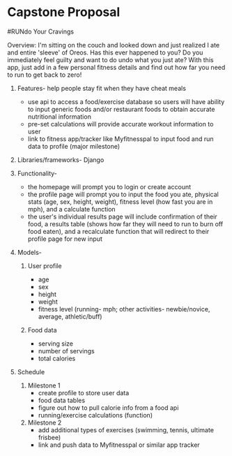 # Capstone Proposal

#RUNdo Your Cravings


Overview: I'm sitting on the couch and looked down and just realized I ate and entire 'sleeve' of Oreos. Has this ever happened to you? Do you immediately feel guilty and want to do undo what you just ate? With this app, just add in a few personal fitness details and find out how far you need to run to get back to zero!
                                                                                                                                                                                       
                                                                                                                                                                                  
 1. Features- help people stay fit when they have cheat meals
    - use api to access a food/exercise database so users will have ability to input generic foods and/or restaurant foods to obtain accurate nutritional information
    - pre-set calculations will provide accurate workout information to user
    - link to fitness app/tracker like Myfitnesspal to input food and run data to profile (major milestone)
                                                                                                                                          
 2. Libraries/frameworks- Django     
 
 3. Functionality- 
    - the homepage will prompt you to login or create account 
    - the profile page  will prompt you to input the food you ate, physical stats (age, sex, height, weight), fitness level (how fast you are in mph), and a calculate function
    - the user's individual results page will include confirmation of their food, a results table (shows how far they will need to run to burn off food eaten), and a recalculate function that will redirect to their profile page for new input 
 
 4. Models- 
    1. User profile
        - age
        - sex
        - height
        - weight
        - fitness level (running- mph; other activities- newbie/novice, average, athletic/buff)
        
    2. Food data
        - serving size
        - number of servings
        - total calories
              
 5. Schedule
    1. Milestone 1
        - create profile to store user data
        - food data tables 
        - figure out how to pull calorie info from a food api 
        - running/exercise calculations (function)
    2. Milestone 2
        - add additional types of exercises (swimming, tennis, ultimate frisbee)
        - link and push data to Myfitnesspal or similar app tracker 
    
    
    